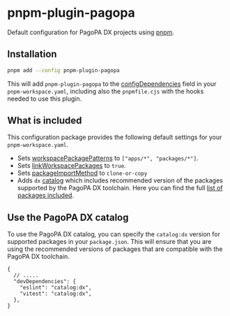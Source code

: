 # pnpm-plugin-pagopa

Default configuration for PagoPA DX projects using [pnpm](https://pnpm.io).

## Installation

```sh
pnpm add --config pnpm-plugin-pagopa
```

This will add `pnpm-plugin-pagopa` to the [configDependencies](https://pnpm.io/config-dependencies) field in your `pnpm-workspace.yaml`, including also the `pnpmfile.cjs` with the hooks needed to use this plugin.

## What is included

This configuration package provides the following default settings for your `pnpm-workspace.yaml`.

- Sets [workspacePackagePatterns](https://pnpm.io/workspaces) to `["apps/*", "packages/*"]`.
- Sets [linkWorkspacePackages](https://pnpm.io/cli/run#linkworkspacepackages) to `true`.
- Sets [packageImportMethod](https://pnpm.io/settings#packageimportmethod) to `clone-or-copy`
- Adds `dx` [catalog](https://pnpm.io/catalogs) which includes recommended version of the packages supported by the PagoPA DX toolchain. Here you can find the full [list of packages included](https://github.com/pagopa/dx/blob/main/packages/pnpm-plugin-pagopa/pnpmfile.cjs).

## Use the PagoPA DX catalog

To use the PagoPA DX catalog, you can specify the `catalog:dx` version for supported packages in your `package.json`. This will ensure that you are using the recommended versions of packages that are compatible with the PagoPA DX toolchain.

```jsonc
{
  // .....
  "devDependencies": {
    "eslint": "catalog:dx",
    "vitest": "catalog:dx",
  },
}
```
